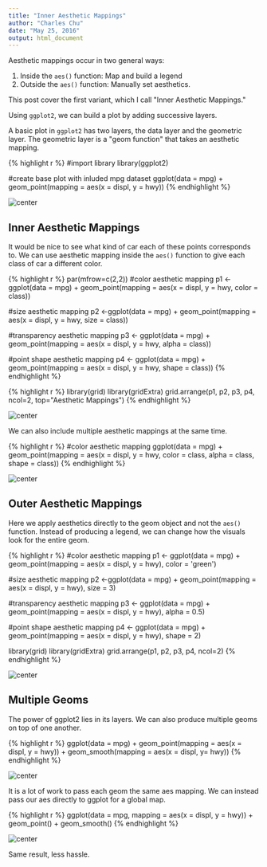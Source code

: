 ```yaml
---
title: "Inner Aesthetic Mappings"
author: "Charles Chu"
date: "May 25, 2016"
output: html_document
---
```


Aesthetic mappings occur in two general ways:

1. Inside the `aes()` function: Map and build a legend
2. Outside the `aes()` function: Manually set aesthetics.

This post cover the first variant, which I call "Inner Aesthetic Mappings."




Using `ggplot2`, we can build a plot by adding successive layers.

A basic plot in `ggplot2` has two layers, the data layer and the geometric layer. The geometric layer is a "geom function" that takes an aesthetic mapping.


{% highlight r %}
#import library
library(ggplot2)

#create base plot with inluded mpg dataset
ggplot(data = mpg) +
  geom_point(mapping = aes(x = displ, y = hwy))
{% endhighlight %}

![center](/Users/Charles/Quant/blog../figs/aes_mappings/unnamed-chunk-1-1.png)


## Inner Aesthetic Mappings

It would be nice to see what kind of car each of these points corresponds to. We can use aesthetic mapping inside the `aes()` function to give each class of car a different color.



{% highlight r %}
par(mfrow=c(2,2))
#color aesthetic mapping
p1 <- ggplot(data = mpg) +
  geom_point(mapping = aes(x = displ, y = hwy, color = class)) 

#size aesthetic mapping
p2 <-ggplot(data = mpg) +
  geom_point(mapping = aes(x = displ, y = hwy, size = class)) 

#transparency aesthetic mapping
p3 <- ggplot(data = mpg) +
  geom_point(mapping = aes(x = displ, y = hwy, alpha = class)) 

#point shape aesthetic mapping
p4 <- ggplot(data = mpg) +
  geom_point(mapping = aes(x = displ, y = hwy, shape = class)) 
{% endhighlight %}


{% highlight r %}
library(grid)
library(gridExtra)
grid.arrange(p1, p2, p3, p4, ncol=2, top="Aesthetic Mappings")
{% endhighlight %}

![center](/Users/Charles/Quant/blog../figs/aes_mappings/unnamed-chunk-3-1.png)


We can also include multiple aesthetic mappings at the same time.


{% highlight r %}
#color aesthetic mapping
ggplot(data = mpg) +
  geom_point(mapping = aes(x = displ, y = hwy, 
                           color = class, alpha = class, shape = class))
{% endhighlight %}

![center](/Users/Charles/Quant/blog../figs/aes_mappings/unnamed-chunk-4-1.png)

## Outer Aesthetic Mappings

Here we apply aesthetics directly to the geom object and not the `aes()` function. Instead of producing a legend, we can change how the visuals look for the entire geom.


{% highlight r %}
#color aesthetic mapping
p1 <- ggplot(data = mpg) +
  geom_point(mapping = aes(x = displ, y = hwy), color = 'green')

#size aesthetic mapping
p2 <-ggplot(data = mpg) +
  geom_point(mapping = aes(x = displ, y = hwy), size = 3) 

#transparency aesthetic mapping
p3 <- ggplot(data = mpg) +
  geom_point(mapping = aes(x = displ, y = hwy), alpha = 0.5)

#point shape aesthetic mapping
p4 <- ggplot(data = mpg) +
  geom_point(mapping = aes(x = displ, y = hwy), shape = 2)

library(grid)
library(gridExtra)
grid.arrange(p1, p2, p3, p4, ncol=2)
{% endhighlight %}

![center](/Users/Charles/Quant/blog../figs/aes_mappings/unnamed-chunk-5-1.png)

## Multiple Geoms

The power of ggplot2 lies in its layers. We can also produce multiple geoms on top of one another.


{% highlight r %}
ggplot(data = mpg) +
  geom_point(mapping = aes(x = displ, y = hwy)) +
  geom_smooth(mapping = aes(x = displ, y= hwy))
{% endhighlight %}

![center](/Users/Charles/Quant/blog../figs/aes_mappings/unnamed-chunk-6-1.png)

It is a lot of work to pass each geom the same aes mapping. We can instead pass our aes directly to ggplot for a global map.


{% highlight r %}
ggplot(data = mpg, mapping = aes(x = displ, y = hwy)) +
  geom_point() +
  geom_smooth()
{% endhighlight %}

![center](/Users/Charles/Quant/blog../figs/aes_mappings/unnamed-chunk-7-1.png)

Same result, less hassle.

